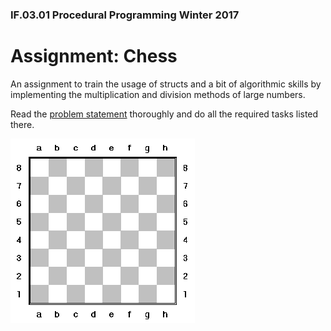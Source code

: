 ### IF.03.01 Procedural Programming Winter 2017

# Assignment: Chess

An assignment to train the usage of structs and a bit of algorithmic skills by implementing the multiplication and division methods of large numbers.

Read the [problem statement](pyramid_of_numbers.md) thoroughly and do all the required tasks listed there.

![A chess board](chess_board_blank.gif)
